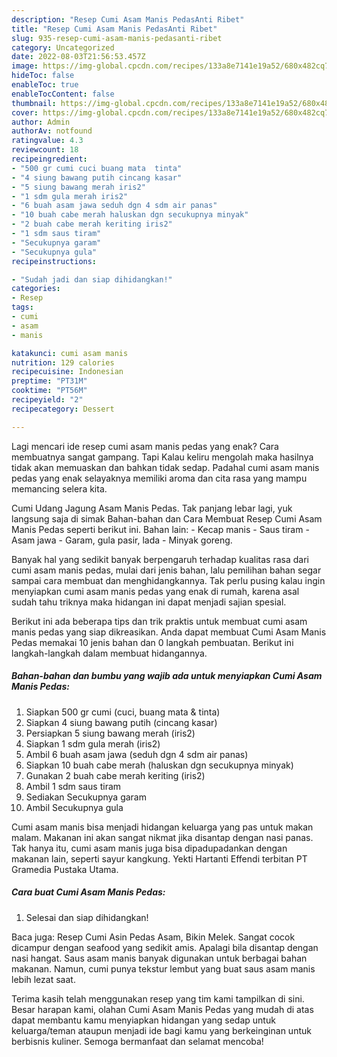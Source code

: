 ```yaml
---
description: "Resep Cumi Asam Manis PedasAnti Ribet"
title: "Resep Cumi Asam Manis PedasAnti Ribet"
slug: 935-resep-cumi-asam-manis-pedasanti-ribet
category: Uncategorized
date: 2022-08-03T21:56:53.457Z
image: https://img-global.cpcdn.com/recipes/133a8e7141e19a52/680x482cq70/cumi-asam-manis-pedas-foto-resep-utama.jpg
hideToc: false
enableToc: true
enableTocContent: false
thumbnail: https://img-global.cpcdn.com/recipes/133a8e7141e19a52/680x482cq70/cumi-asam-manis-pedas-foto-resep-utama.jpg
cover: https://img-global.cpcdn.com/recipes/133a8e7141e19a52/680x482cq70/cumi-asam-manis-pedas-foto-resep-utama.jpg
author: Admin
authorAv: notfound
ratingvalue: 4.3
reviewcount: 18
recipeingredient:
- "500 gr cumi cuci buang mata  tinta"
- "4 siung bawang putih cincang kasar"
- "5 siung bawang merah iris2"
- "1 sdm gula merah iris2"
- "6 buah asam jawa seduh dgn 4 sdm air panas"
- "10 buah cabe merah haluskan dgn secukupnya minyak"
- "2 buah cabe merah keriting iris2"
- "1 sdm saus tiram"
- "Secukupnya garam"
- "Secukupnya gula"
recipeinstructions:

- "Sudah jadi dan siap dihidangkan!"
categories:
- Resep
tags:
- cumi
- asam
- manis

katakunci: cumi asam manis 
nutrition: 129 calories
recipecuisine: Indonesian
preptime: "PT31M"
cooktime: "PT56M"
recipeyield: "2"
recipecategory: Dessert

---
```



Lagi mencari ide resep cumi asam manis pedas yang enak? Cara membuatnya sangat gampang. Tapi Kalau keliru mengolah maka hasilnya tidak akan memuaskan dan bahkan tidak sedap. Padahal cumi asam manis pedas yang enak selayaknya memiliki aroma dan cita rasa yang mampu memancing selera kita.


Cumi Udang Jagung Asam Manis Pedas. Tak panjang lebar lagi, yuk langsung saja di simak Bahan-bahan dan Cara Membuat Resep Cumi Asam Manis Pedas seperti berikut ini. Bahan lain: - Kecap manis - Saus tiram - Asam jawa - Garam, gula pasir, lada - Minyak goreng.

Banyak hal yang sedikit banyak berpengaruh terhadap kualitas rasa dari cumi asam manis pedas, mulai dari jenis bahan, lalu pemilihan bahan segar sampai cara membuat dan menghidangkannya. Tak perlu pusing kalau ingin menyiapkan cumi asam manis pedas yang enak di rumah, karena asal sudah tahu triknya maka hidangan ini dapat menjadi sajian spesial.


Berikut ini ada beberapa tips dan trik praktis untuk membuat cumi asam manis pedas yang siap dikreasikan. Anda dapat membuat Cumi Asam Manis Pedas memakai 10 jenis bahan dan 0 langkah pembuatan. Berikut ini langkah-langkah dalam membuat hidangannya.

<!--inarticleads1-->

##### Bahan-bahan dan bumbu yang wajib ada untuk menyiapkan Cumi Asam Manis Pedas:

1. Siapkan 500 gr cumi (cuci, buang mata &amp; tinta)
1. Siapkan 4 siung bawang putih (cincang kasar)
1. Persiapkan 5 siung bawang merah (iris2)
1. Siapkan 1 sdm gula merah (iris2)
1. Ambil 6 buah asam jawa (seduh dgn 4 sdm air panas)
1. Siapkan 10 buah cabe merah (haluskan dgn secukupnya minyak)
1. Gunakan 2 buah cabe merah keriting (iris2)
1. Ambil 1 sdm saus tiram
1. Sediakan Secukupnya garam
1. Ambil Secukupnya gula


Cumi asam manis bisa menjadi hidangan keluarga yang pas untuk makan malam. Makanan ini akan sangat nikmat jika disantap dengan nasi panas. Tak hanya itu, cumi asam manis juga bisa dipadupadankan dengan makanan lain, seperti sayur kangkung. Yekti Hartanti Effendi terbitan PT Gramedia Pustaka Utama. 

<!--inarticleads2-->

##### Cara buat Cumi Asam Manis Pedas:


1. Selesai dan siap dihidangkan!

Baca juga: Resep Cumi Asin Pedas Asam, Bikin Melek. Sangat cocok dicampur dengan seafood yang sedikit amis. Apalagi bila disantap dengan nasi hangat. Saus asam manis banyak digunakan untuk berbagai bahan makanan. Namun, cumi punya tekstur lembut yang buat saus asam manis lebih lezat saat. 

Terima kasih telah menggunakan resep yang tim kami tampilkan di sini. Besar harapan kami, olahan Cumi Asam Manis Pedas yang mudah di atas dapat membantu kamu menyiapkan hidangan yang sedap untuk keluarga/teman ataupun menjadi ide bagi kamu yang berkeinginan untuk berbisnis kuliner. Semoga bermanfaat dan selamat mencoba!
